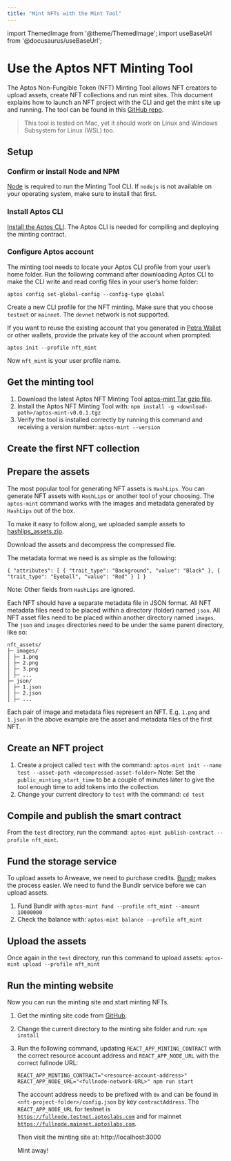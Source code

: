 ```yaml
---
title: "Mint NFTs with the Mint Tool"
---
```


import ThemedImage from '@theme/ThemedImage';
import useBaseUrl from '@docusaurus/useBaseUrl';

# Use the Aptos NFT Minting Tool

The Aptos Non-Fungible Token (NFT) Minting Tool allows NFT creators to upload assets, create NFT collections and run mint sites. This document explains how to launch an NFT project with the CLI and get the mint site up and running. The tool can be found in this [GitHub repo](https://github.com/aptos-labs/token).

> This tool is tested on Mac, yet it should work on Linux and Windows Subsystem for Linux (WSL) too.

## Setup

### Confirm or install Node and NPM

[Node](https://nodejs.org/en/download/) is required to run the Minting Tool CLI. If `nodejs` is not available on your operating system, make sure to install that first.

### Install Aptos CLI

[Install the Aptos CLI](../../tools/install-cli/index.md). The Aptos CLI is needed for compiling and deploying the minting contract.

### Configure Aptos account

The minting tool needs to locate your Aptos CLI profile from your user’s home folder. Run the following command after downloading Aptos CLI to make the CLI write and read config files in your user’s home folder:

```shell
aptos config set-global-config --config-type global
```

Create a new CLI profile for the NFT minting. Make sure that you choose `testnet` or `mainnet`. The `devnet` network is not supported.

If you want to reuse the existing account that you generated in [Petra Wallet](https://petra.app/docs/use) or other wallets, provide the private key of the account when prompted:

```shell
aptos init --profile nft_mint
```

Now `nft_mint` is your user profile name.

## Get the minting tool

1. Download the latest Aptos NFT Minting Tool [aptos-mint Tar gzip file](https://github.com/aptos-labs/token/releases/download/aptos-mint-v0.0.1/aptos-mint-v0.0.1.tgz).
2. Install the Aptos NFT Minting Tool with: `npm install -g <download-path>/aptos-mint-v0.0.1.tgz`
3. Verify the tool is installed correctly by running this command and receiving a version number: `aptos-mint --version`

## Create the first NFT collection

## Prepare the assets

The most popular tool for generating NFT assets is `HashLips`. You can generate NFT assets with `HashLips` or another tool of your choosing. The `aptos-mint` command works with the images and metadata generated by `HashLips` out of the box.

To make it easy to follow along, we uploaded sample assets to [hashlips_assets.zip](https://github.com/aptos-labs/token/releases/download/sample-hashlips-assets/hashlips_assets.zip).

Download the assets and decompress the compressed file.

The metadata format we need is as simple as the following:

```shell
{ "attributes": [ { "trait_type": "Background", "value": "Black" }, { "trait_type": "Eyeball", "value": "Red" } ] }
```

Note: Other fields from `HashLips` are ignored.

Each NFT should have a separate metadata file in JSON format. All NFT metadata files need to be placed within a directory (folder) named `json`. All NFT asset files need to be placed within another directory named `images`. The `json` and `images` directories need to be under the same parent directory, like so:

```
nft_assets/
├─ images/
│ ├─ 1.png
│ ├─ 2.png
│ ├─ 3.png
│ ├─ ...
├─ json/
│ ├─ 1.json
│ ├─ 2.json
│ ├─ ...
```

Each pair of image and metadata files represent an NFT. E.g. `1.png` and `1.json` in the above example are the asset and metadata files of the first NFT.

## Create an NFT project

1. Create a project called `test` with the command: `aptos-mint init --name test --asset-path <decompressed-asset-folder>`
Note: Set the `public_minting_start_time` to be a couple of minutes later to give the tool enough time to add tokens into the collection.
2. Change your current directory to `test` with the command: `cd test`

## Compile and publish the smart contract

From the `test` directory, run the command: `aptos-mint publish-contract --profile nft_mint`.

## Fund the storage service

To upload assets to Arweave, we need to purchase credits. [Bundlr](https://bundlr.network/) makes the process easier. We need to fund the Bundlr service before we can upload assets.

1. Fund Bundlr with `aptos-mint fund --profile nft_mint --amount 10000000`
2. Check the balance with: `aptos-mint balance --profile nft_mint`

## Upload the assets

Once again in the `test` directory, run this command to upload assets: `aptos-mint upload --profile nft_mint`

## **Run the minting website**

Now you can run the minting site and start minting NFTs.

1. Get the minting site code from [GitHub](https://github.com/aptos-labs/token/tree/main/minting-tool/minting-site).
2. Change the current directory to the minting site folder and run: `npm install`
3. Run the following command, updating `REACT_APP_MINTING_CONTRACT` with the correct resource account address and `REACT_APP_NODE_URL` with the correct fullnode URL:

   ```shell
   REACT_APP_MINTING_CONTRACT="<resource-account-address>" REACT_APP_NODE_URL="<fullnode-network-URL>" npm run start
   ```

   The account address needs to be prefixed with `0x` and can be found in `<nft-project-folder>/config.json` by key `contractAddress`. The `REACT_APP_NODE_URL` for testnet is [`https://fullnode.testnet.aptoslabs.com`](https://fullnode.testnet.aptoslabs.com/) and for mainnet [`https://fullnode.mainnet.aptoslabs.com`](https://fullnode.testnet.aptoslabs.com/).

   Then visit the minting site at: http://localhost:3000

   Mint away!
